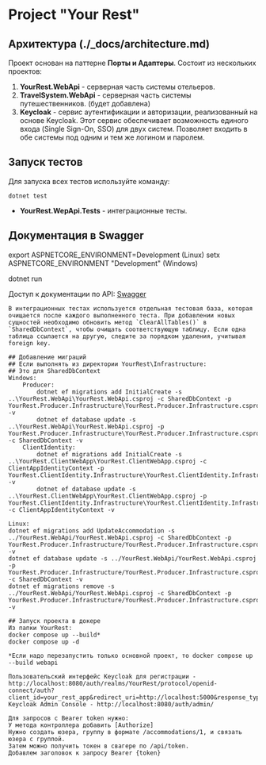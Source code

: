 # Project "Your Rest"

## Архитектура (./_docs/architecture.md)

Проект основан на паттерне **Порты и Адаптеры**.
Состоит из нескольких проектов:
1. **YourRest.WebApi** - серверная часть системы отельеров.
2. **TravelSystem.WebApi** - серверная часть системы путешественников. (будет добавлена)
3. **Keycloak** - сервис аутентификации и авторизации, реализованный на основе Keycloak. Этот сервис обеспечивает возможность единого входа (Single Sign-On, SSO) для двух систем. Позволяет входить в обе системы под одним и тем же логином и паролем.

## Запуск тестов

Для запуска всех тестов используйте команду:

```
dotnet test

```
- **YourRest.WepApi.Tests** - интеграционные тесты.

## Документация в Swagger

export ASPNETCORE_ENVIRONMENT=Development (Linux)
setx ASPNETCORE_ENVIRONMENT "Development" (Windows)

dotnet run

Доступ к документации по API: [Swagger](http://localhost:5201/swagger/index.html)

```
В интеграционных тестах используется отдельная тестовая база, которая очищается после каждого выполненного теста. При добавлении новых сущностей необходимо обновить метод `ClearAllTables()` в `SharedDbContext`, чтобы очищать соответствующую таблицу. Если одна таблица ссылается на другую, следите за порядком удаления, учитывая foreign key.

## Добавление миграций
## Если выполнять из директории YourRest\Infrastructure:
## Это для SharedDbContext
Windows:
	Producer:
		dotnet ef migrations add InitialCreate -s ..\YourRest.WebApi\YourRest.WebApi.csproj -c SharedDbContext -p YourRest.Producer.Infrastructure\YourRest.Producer.Infrastructure.csproj -v
		dotnet ef database update -s ..\YourRest.WebApi\YourRest.WebApi.csproj -p YourRest.Producer.Infrastructure\YourRest.Producer.Infrastructure.csproj -c SharedDbContext -v		
	ClientIdentity:
		dotnet ef migrations add InitialCreate -s ..\YourRest.ClientWebApp\YourRest.ClientWebApp.csproj -c ClientAppIdentityContext -p YourRest.ClientIdentity.Infrastructure\YourRest.ClientIdentity.Infrastructure.csproj -v
		dotnet ef database update -s ..\YourRest.ClientWebApp\YourRest.ClientWebApp.csproj -p YourRest.ClientIdentity.Infrastructure\YourRest.ClientIdentity.Infrastructure.csproj -c ClientAppIdentityContext -v		
	
Linux:
dotnet ef migrations add UpdateAccommodation -s ../YourRest.WebApi/YourRest.WebApi.csproj -c SharedDbContext -p YourRest.Producer.Infrastructure/YourRest.Producer.Infrastructure.csproj -v
dotnet ef database update -s ../YourRest.WebApi/YourRest.WebApi.csproj -p YourRest.Producer.Infrastructure/YourRest.Producer.Infrastructure.csproj -c SharedDbContext -v
dotnet ef migrations remove -s ../YourRest.WebApi/YourRest.WebApi.csproj -c SharedDbContext -p YourRest.Producer.Infrastructure/YourRest.Producer.Infrastructure.csproj -v

## Запуск проекта в докере
Из папки YourRest:
docker compose up --build*
docker compose up -d

*Если надо перезапустить только основной проект, то docker compose up --build webapi

Пользовательский интерфейс Keycloak для регистрации - http://localhost:8080/auth/realms/YourRest/protocol/openid-connect/auth?client_id=your_rest_app&redirect_uri=http://localhost:5000&response_type=code&scope=openid
Keycloak Admin Console - http://localhost:8080/auth/admin/

Для запросов с Bearer token нужно:
У метода контроллера добавить [Authorize]
Нужно создать юзера, группу в формате /accommodations/1, и связать юзера с группой.
Затем можно получить токен в свагере по /api/token.
Добавлем заголовок к запросу Bearer {token}


